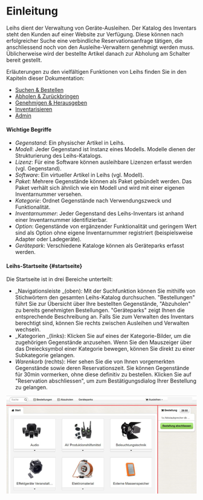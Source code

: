 # Einleitung

Leihs dient der Verwaltung von Geräte-Ausleihen. Der Katalog des Inventars steht den Kunden auf einer Website zur Verfügung. Diese können nach erfolgreicher Suche eine verbindliche Reservationsanfrage tätigen, die anschliessend noch von den Ausleihe-Verwaltern genehmigt werden muss. Üblicherweise wird der bestellte Artikel danach zur Abholung am Schalter bereit gestellt.

Erläuterungen zu den vielfältigen Funktionen von Leihs finden Sie in den Kapiteln dieser Dokumentation:

* [Suchen & Bestellen](/chapter1.md)
* [Abholen & Zurückbringen](/ausgeben-and-zurucknehmen.md)
* [Genehmigen & Herausgeben](/genehmigen-and-herausgeben.md)
* [Inventarisieren](https://www.gitbook.com/book/lausig/book-manual-test/edit#)
* [Admin](/test-1.md)

#### Wichtige Begriffe

* _Gegenstand_: Ein physischer Artikel in Leihs.
* _Modell_: Jeder Gegenstand ist Instanz eines Modells. Modelle dienen der Strukturierung des Leihs-Katalogs.
* _Lizenz_: Für eine Software können ausleihbare Lizenzen erfasst werden \(vgl. Gegenstand\).
* _Software_: Ein virtueller Artikel in Leihs \(vgl. Modell\). 
* _Paket_: Mehrere Gegenstände können als Paket gebündelt werden. Das Paket verhält sich ähnlich wie ein Modell und wird mit einer eigenen Inventarnummer versehen. 
* _Kategorie_: Ordnet Gegenstände nach Verwendungszweck und Funktionalität. 
* _Inventarnummer_: Jeder Gegenstand des Leihs-Inventars ist anhand einer Inventarnummer identifizierbar.
* _Option_: Gegenstände von ergänzender Funktionalität und geringem Wert sind als Option ohne eigene Inventarnummer registriert \(beispielsweise Adapter oder Ladegeräte\). 
* _Gerätepark_: Verschiedene Kataloge können als Geräteparks erfasst werden.

#### Leihs-Startseite {#startseite}

Die Startseite ist in drei Bereiche unterteilt:

* _Navigationsleiste _\(oben\): Mit der Suchfunktion können Sie mithilfe von Stichwörtern den gesamten Leihs-Katalog durchsuchen. "Bestellungen" führt Sie zur Übersicht über Ihre bestellten Gegenstände, "Abzuholen" zu bereits genehmigten Bestellungen. "Geräteparks" zeigt Ihnen die entsprechende Beschreibung an. Falls Sie zum Verwalten des Inventars berechtigt sind, können Sie rechts zwischen Ausleihen und Verwalten wechseln. 
* _Kategorien _\(links\): Klicken Sie auf eines der Kategorie-Bilder, um die zugehörigen Gegenstände anzusehen. Wenn Sie den Mauszeiger über das Dreiecksymbol einer Kategorie bewegen, können Sie direkt zu einer Subkategorie gelangen. 
* _Warenkorb_ \(rechts\): Hier sehen Sie die von Ihnen vorgemerkten Gegenstände sowie deren Reservationszeit. Sie können Gegenstände für 30min vormerken, ohne diese definitiv zu bestellen. Klicken Sie auf "Reservation abschliessen", um zum Bestätigungsdialog Ihrer Bestellung zu gelangen. 

![](/assets/Ausleihen_Start.png)



